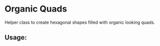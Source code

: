 # Organic Quads

Helper class to create hexagonal shapes filled with organic looking quads.

## Usage:


